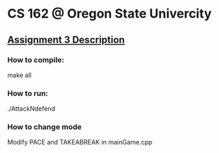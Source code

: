# CS 162 @ Oregon State Univercity
## [Assignment 3 Description](./Assignment3.pdf)

### How to compile:

make all

### How to run:

./AttackNdefend

### How to change mode 

Modify PACE and TAKEABREAK in mainGame.cpp
